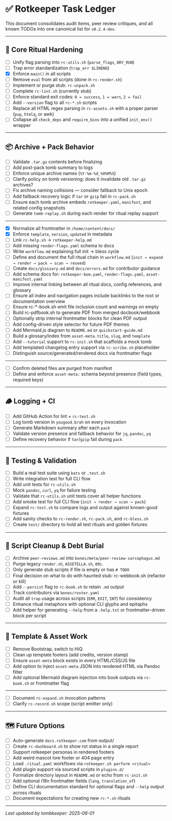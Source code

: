 # ✅ Rotkeeper Task Ledger

This document consolidates audit items, peer review critiques, and all known TODOs into one canonical list for `v0.2.4-dev`.

---

## 🧠 Core Ritual Hardening

- [ ] Unify flag parsing into `rc-utils.sh` (`parse_flags`, `DRY_RUN`)
- [ ] Trap error standardization (`trap_err $LINENO`)
- [x] Enforce `main()` in all scripts
- [ ] Remove `eval` from all scripts (done in `rc-render.sh`)
- [ ] Implement or purge stub: `rc-unpack.sh`
- [ ] Complete `rc-lint.sh` (currently stub)
- [ ] Enforce standard exit codes: `0 = success`, `1 = warn`, `2 = fail`
- [ ] Add `--version` flag to all `rc-*.sh` scripts
- [ ] Replace all HTML regex parsing in `rc-assets.sh` with a proper parser (`pup`, `htmlq`, or awk)
- [ ] Collapse all `check_deps` and `require_bins` into a unified `init_env()` wrapper

---

## 📦 Archive + Pack Behavior

- [ ] Validate `.tar.gz` contents before finalizing
- [ ] Add post-pack tomb summary to logs
- [ ] Enforce unique archive names (`%Y-%m-%d_%H%M%S`)
- [ ] Clarify policy on tomb versioning: does it invalidate old `.tar.gz` archives?
- [ ] Fix archive naming collisions — consider fallback to Unix epoch
- [ ] Add fallback recovery logic if `tar` or `gzip` fail in `rc-pack.sh`
- [ ] Ensure each tomb archive embeds `rotkeeper.yaml`, `manifest`, and related config snapshots
- [ ] Generate `tomb-replay.sh` during each render for ritual replay support

---

- [x] Normalize all frontmatter in `/home/content/docs/`
- [x] Enforce `template`, `version`, `updated` in metadata
- [ ] Link `rc-help.sh` → `rotkeeper-help.md`
- [ ] Add missing `render-flags.yaml` schema to docs
- [ ] Write `workflow.md` explaining full init → bless cycle
- [ ] Define and document the full ritual chain in `workflow.md` (`init → expand → render → pack → scan → reseed`)
- [ ] Create `docs/glossary.md` and `docs/errors.md` for contributor guidance
- [ ] Add schema docs for: `rotkeeper-bom.yaml`, `render-flags.yaml`, `asset-manifest.yaml`
- [ ] Improve internal linking between all ritual docs, config references, and glossary
- [ ] Ensure all index and navigation pages include backlinks to the root or documentation overview
- [ ] Ensure rc-*-book.sh emit file inclusion count and warnings on empty
- [ ] Build rc-pdfbook.sh to generate PDF from merged docbook/webbook
- [ ] Optionally strip internal frontmatter blocks for clean PDF output
- [ ] Add config-driven style selector for future PDF themes
- [ ] Add Mermaid.js diagram to `README.md` or `quickstart-guide.md`
- [ ] Build a glossary/index from `asset-meta.title`, `slug`, and `template`
- [ ] Add `--tutorial` support to `rc-init.sh` that scaffolds a mock tomb
- [ ] Add templated changelog entry support via `rc-scribe.sh` placeholder
- [ ] Distinguish source/generated/rendered docs via frontmatter flags

---

- [ ] Confirm deleted files are purged from manifest
- [ ] Define and enforce `asset-meta:` schema beyond presence (field types, required keys)

---

## 🪵 Logging + CI

- [ ] Add GitHub Action for lint + `rc-test.sh`
- [ ] Log tomb version in `yougood.brah` on every invocation
- [ ] Generate Markdown summary after each `pack`
- [ ] Validate version presence and fallback behavior for `jq`, `pandoc`, `yq`
- [ ] Define recovery behavior if `tar`/`gzip` fail during `pack`

---

## 🧪 Testing & Validation

- [ ] Build a real test suite using `bats` or `.test.sh`
- [ ] Write integration test for full CLI flow
- [ ] Add unit tests for `rc-utils.sh`
- [ ] Mock `pandoc`, `curl`, `yq` for failure testing
- [ ] Validate that `rc-utils.sh` unit tests cover all helper functions
- [ ] Add smoke test for full CLI flow (`init → render → scan → pack`)
- [ ] Expand `rc-test.sh` to compare logs and output against known-good fixtures
- [ ] Add sanity checks to `rc-render.sh`, `rc-pack.sh`, and `rc-bless.sh`
- [ ] Create `test/` directory to hold all test rituals and golden fixtures

---

## 🧼 Script Cleanup & Debt Burial

- [ ] Archive `peer-reviews.md` into `bones/meta/peer-review-sarcophagus.md`
- [ ] Purge legacy `render.sh`, `ASSETELLA.sh`, etc.
- [ ] Only generate stub scripts if file is empty or has `# TODO`
- [ ] Final decision on what to do with haunted stub: rc-webbook.sh (refactor or kill)
- [ ] Add `--persist` flag to `rc-book.sh` to retain `.md` output
- [ ] Track contributors via `bones/roster.yaml`
- [ ] Audit all `trap` usage across scripts (`ERR`, `EXIT`, `INT`) for consistency
- [ ] Enhance ritual metaphors with optional CLI glyphs and epitaphs
- [ ] Add helper for generating `--help` from a `.help.txt` or frontmatter-driven block per script

---

## 📎 Template & Asset Work

- [ ] Remove Bootstrap, switch to HiQ
- [ ] Clean up template footers (add credits, version stamp)
- [ ] Ensure `asset-meta` block exists in every HTML/CSS/JS file
- [ ] Add option to inject `asset-meta` JSON into rendered HTML via Pandoc filter
- [ ] Add optional Mermaid diagram injection into book outputs via `rc-book.sh` or frontmatter flag

---

- [ ] Document `rc-expand.sh` invocation patterns
- [ ] Clarify `rc-record.sh` scope (script emitter only)

---

## 🗺️ Future Options

- [ ] Auto-generate `docs.rotkeeper.com` from output/
- [ ] Create `rc-dashboard.sh` to show rot status in a single report
- [ ] Support rotkeeper personas in rendered footers
- [ ] Add weird mascot lore footer or 404 page entry
- [ ] Load `.ritual.yaml` workflows via `rotkeeper.sh perform <ritual>`
- [ ] Add plugin support via sourced scripts in `plugins.d/`
- [ ] Formalize directory layout in `README.md` or echo from `rc-init.sh`
- [ ] Add optional i18n frontmatter fields (`lang`, `translation_of`)
- [ ] Define CLI documentation standard for optional flags and `--help` output across rituals
- [ ] Document expectations for creating new `rc-*.sh` rituals

---

_Last updated by tombkeeper: 2025-06-01_
